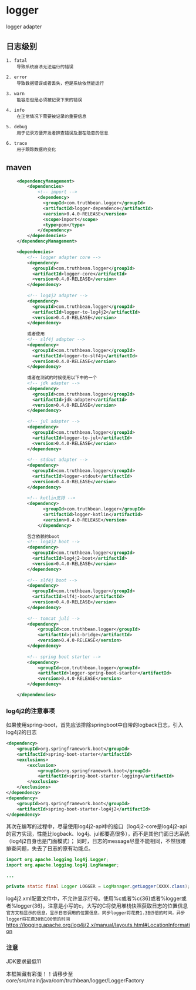 # logger
logger adapter

## 日志级别
    1. fatal
        导致系统崩溃无法运行的错误
    
    2. error
        导致数据错误或者丢失，但是系统依然能运行
    
    3. warn
        能容忍但是必须被记录下来的错误
    
    4. info
        在正常情况下需要被记录的重要信息
    
    5. debug
        用于记录方便开发者排查错误及潜在隐患的信息
    
    6. trace
        用于跟踪数据的变化

## maven
```xml
    <dependencyManagement>
        <dependencies>
            <!-- import -->
            <dependency>
              <groupId>com.truthbean.logger</groupId>
              <artifactId>logger-dependence</artifactId>
              <version>0.4.0-RELEASE</version>
              <scope>import</scope>
              <type>pom</type>
            </dependency>
        </dependencies>
    </dependencyManagement>

    <dependencies>
        <!-- logger adapter core -->
        <dependency>
          <groupId>com.truthbean.logger</groupId>
          <artifactId>logger-core</artifactId>
          <version>0.4.0-RELEASE</version>
        </dependency>
    
        <!-- log4j2 adapter -->
        <dependency>
          <groupId>com.truthbean.logger</groupId>
          <artifactId>logger-to-log4j2</artifactId>
          <version>0.4.0-RELEASE</version>
        </dependency>
    
        或者使用
        <!-- slf4j adapter -->
        <dependency>
          <groupId>com.truthbean.logger</groupId>
          <artifactId>logger-to-slf4j</artifactId>
          <version>0.4.0-RELEASE</version>
        </dependency>
    
        或者在测试的时候使用以下中的一个
        <!-- jdk adapter -->
        <dependency>
          <groupId>com.truthbean.logger</groupId>
          <artifactId>jdk-adapter</artifactId>
          <version>0.4.0-RELEASE</version>
        </dependency>
        
        <!-- jul adapter -->
        <dependency>
          <groupId>com.truthbean.logger</groupId>
          <artifactId>logger-to-jul</artifactId>
          <version>0.4.0-RELEASE</version>
        </dependency>
    
        <!-- stdout adapter -->
        <dependency>
          <groupId>com.truthbean.logger</groupId>
          <artifactId>logger-stdout</artifactId>
          <version>0.4.0-RELEASE</version>
        </dependency>
        
        <!-- kotlin支持 -->
        <dependency>
              <groupId>com.truthbean.logger</groupId>
              <artifactId>logger-kotlin</artifactId>
              <version>0.4.0-RELEASE</version>
            </dependency>
    
        包含依赖的boot
        <!-- log4j2 boot -->
        <dependency>
          <groupId>com.truthbean.logger</groupId>
          <artifactId>log4j2-boot</artifactId>
          <version>0.4.0-RELEASE</version>
        </dependency>
        
        <!-- slf4j boot -->
        <dependency>
          <groupId>com.truthbean.logger</groupId>
          <artifactId>slf4j-boot</artifactId>
          <version>0.4.0-RELEASE</version>
        </dependency>
        
        <!-- tomcat juli -->
        <dependency>
            <groupId>com.truthbean.logger</groupId>
            <artifactId>juli-bridge</artifactId>
            <version>0.4.0-RELEASE</version>
        </dependency>
    
        <!-- spring boot starter -->
        <dependency>
            <groupId>com.truthbean.logger</groupId>
            <artifactId>logger-spring-boot-starter</artifactId>
            <version>0.4.0-RELEASE</version>
        </dependency>

    </dependencies>
```

### log4j2的注意事项
如果使用spring-boot，首先应该排除springboot中自带的logback日志，引入log4j2的日志
```xml
<dependency>
    <groupId>org.springframework.boot</groupId>
    <artifactId>spring-boot-starter</artifactId>
    <exclusions>
        <exclusion>
            <groupId>org.springframework.boot</groupId>
            <artifactId>spring-boot-starter-logging</artifactId>
        </exclusion>
    </exclusions>
</dependency>
<dependency>
    <groupId>org.springframework.boot</groupId>
    <artifactId>spring-boot-starter-log4j2</artifactId>
</dependency>
```
其次在编写的过程中，尽量使用log4j2-api中的接口（log4j2-core是log4j2-api的官方实现，性能比logback、log4j、jul都要高很多），而不是其他门面日志系统（log4j2自身也是门面模式）；
同时，日志的message尽量不能相同，不然很难排查问题，失去了日志的原有功能点。
```java
import org.apache.logging.log4j.Logger;
import org.apache.logging.log4j.LogManager;

...

private static final Logger LOGGER = LogManager.getLogger(XXXX.class);
```
log4j2.xml配置文件中，不允许显示行号。使用%c或者%c{36}或者%logger或者%logger{36}，注意是小写的c，大写的C将使用堆栈快照获取日志的位置信息
`官方文档显示的信息，显示日志调用的位置信息，同步logger将花费1.3到5倍的时间，异步logger将花费30到100倍的时间`
https://logging.apache.org/log4j/2.x/manual/layouts.html#LocationInformation

### 注意
JDK要求最低11

本框架藏有彩蛋！！请移步至core/src/main/java/com/truthbean/logger/LoggerFactory